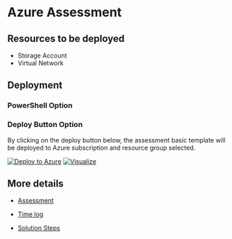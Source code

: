 # Azure Assessment

## Resources to be deployed

- Storage Account
- Virtual Network

## Deployment

### PowerShell Option



### Deploy Button Option

By clicking on the deploy button below, the assessment basic template will be deployed to Azure subscription and resource group selected.

[![Deploy to Azure](http://azuredeploy.net/deploybutton.png)](https://azuredeploy.net/) [![Visualize](http://armviz.io/visualizebutton.png)](https://armviz.io/)


## More details

* [Assessment](docs/assessment.md)

* [Time log](docs/time-log.md)

* [Solution Steps](docs/solution-steps.md)
